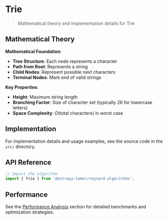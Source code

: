 # Trie

> Mathematical theory and implementation details for Trie

## Mathematical Theory

**Mathematical Foundation**:

- **Tree Structure**: Each node represents a character
- **Path from Root**: Represents a string
- **Child Nodes**: Represent possible next characters
- **Terminal Nodes**: Mark end of valid strings

**Key Properties**:

- **Height**: Maximum string length
- **Branching Factor**: Size of character set (typically 26 for lowercase letters)
- **Space Complexity**: $O(\text{total characters})$ in worst case

## Implementation

For implementation details and usage examples, see the source code in the `src/` directory.

## API Reference

```typescript
// Import the algorithm
import { Trie } from '@entropy-tamer/reynard-algorithms';
```

## Performance

See the [Performance Analysis](../performance/) section for detailed benchmarks and optimization strategies.
